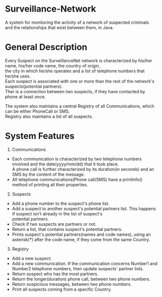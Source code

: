 # Surveillance-Network
 
  A system for monitoring the activity of a network of suspected criminals and the relationships that exist between them, in Java.

# General Description

Every Suspect on the SurveillanceNet network is characterized by his/her name, his/her code name, the country of origin,      
the city in which he/she operates and a list of telephone numbers that he/she uses.                                  
Each suspect is associated with one or more than the rest of the network's suspects(potential partners).                    
Ther is a connection between two suspects, if they have contacted by phone at least once.

The system also maintains a central Registry of all Communications, which can be either PhoneCall or SMS.                     
Registry also maintains a list of all suspects.                                                                              

# System Features

1. Communications                                                                                                            
 - Each communication is characterized by two telephone numbers involved and the date(yyyy/mm/dd) that it took place.                                       
   A phone call is further characterized by its duration(in seconds) and an SMS by the content of the message.                 
 - All telephone communications(Phone call/SMS) have a printInfo() method of printing all their properties.                                   
 
2. Suspects                                                                                                                  
 - Add a phone number to the suspect's phone list.                                                                          
 - Add a suspect to another suspect's potential partners list. This happens if suspect isn't already in the list of suspect's        
   potential partners.                                                                                                     
 - Check if two suspects are partners or not.                                                                                                                                                         
 - Return a list, that contains suspect's potential partners.                                                                                                                             
 - Prints suspect's potential partners(names and code names), using an asterisk(*) after the code name, if they come from        the same Country.                                                                                                                                                                                                  
 
3. Registry                                                                                                                 
 - Add a new suspect.                                                                                                         
 - Add a new communication. If the communication concerns Number1 and Number2 telephone numbers, then update suspects'          partner lists.                              
 - Return suspect who has the most partners.                                                                                                                                                                                                                                       
 - Return the longer(duration) phone call, between two phone numbers.                                                                                                                   
 - Return suspicious messages, between two phone numbers.                                                                                                                                   
 - Print all suspects coming from a specific Country.                                                                        
                                                                       
                                         
 

                                                                       

 
